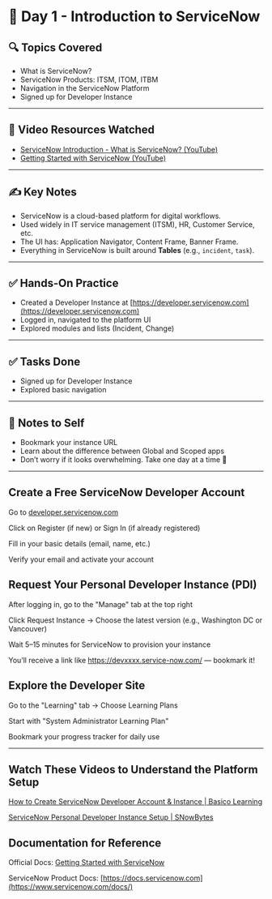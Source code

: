 # 📅 Day 1 - Introduction to ServiceNow

## 🔍 Topics Covered
- What is ServiceNow?
- ServiceNow Products: ITSM, ITOM, ITBM
- Navigation in the ServiceNow Platform
- Signed up for Developer Instance

---

## 🎥 Video Resources Watched
- [ServiceNow Introduction - What is ServiceNow? (YouTube)](https://www.youtube.com/watch?v=4q0TRkj2N_c)
- [Getting Started with ServiceNow (YouTube)](https://www.youtube.com/watch?v=0XFfx1xLBX4)

---

## ✍️ Key Notes
- ServiceNow is a cloud-based platform for digital workflows.
- Used widely in IT service management (ITSM), HR, Customer Service, etc.
- The UI has: Application Navigator, Content Frame, Banner Frame.
- Everything in ServiceNow is built around **Tables** (e.g., `incident`, `task`).

---

## ✅ Hands-On Practice
- Created a Developer Instance at [https://developer.servicenow.com](https://developer.servicenow.com)
- Logged in, navigated to the platform UI
- Explored modules and lists (Incident, Change)

---

## ✅ Tasks Done
- Signed up for Developer Instance
- Explored basic navigation

---

## 📌 Notes to Self
- Bookmark your instance URL
- Learn about the difference between Global and Scoped apps
- Don’t worry if it looks overwhelming. Take one day at a time 🙂

---

## Create a Free ServiceNow Developer Account

Go to [developer.servicenow.com](https://developer.servicenow.com/dev.do)

Click on Register (if new) or Sign In (if already registered)

Fill in your basic details (email, name, etc.)

Verify your email and activate your account

## Request Your Personal Developer Instance (PDI)

After logging in, go to the "Manage" tab at the top right

Click Request Instance → Choose the latest version (e.g., Washington DC or Vancouver)

Wait 5–15 minutes for ServiceNow to provision your instance

You’ll receive a link like https://devxxxx.service-now.com/ — bookmark it!

## Explore the Developer Site

Go to the "Learning" tab → Choose Learning Plans

Start with "System Administrator Learning Plan"

Bookmark your progress tracker for daily use

---
## Watch These Videos to Understand the Platform Setup

[How to Create ServiceNow Developer Account & Instance | Basico Learning](https://www.youtube.com/watch?v=eqnFxojR2n4)

[ServiceNow Personal Developer Instance Setup | SNowBytes](https://www.youtube.com/watch?v=HFlmSwRsn9o)

## Documentation for Reference

Official Docs: [Getting Started with ServiceNow](https://developer.servicenow.com/dev.do#!/learn/learning-plans/yokohama/new_to_servicenow/app_store_learnv2_new_to_servicenow_yokohama_getting_started)

ServiceNow Product Docs: [https://docs.servicenow.com](https://www.servicenow.com/docs/)

